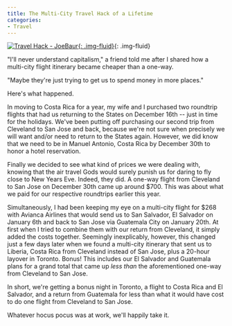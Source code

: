 ```yaml
---
title: The Multi-City Travel Hack of a Lifetime
categories:
- Travel
---
```


[![Travel Hack - JoeBaur](https://withoutapath.com/wp-content/uploads/2014/11/Landing-14-1024x768.jpg){: .img-fluid}](https://withoutapath.com/wp-content/uploads/2014/11/Landing-14.jpg){: .img-fluid}

"I'll never understand capitalism," a friend told me after I shared how a multi-city flight itinerary became cheaper than a one-way.

"Maybe they're just trying to get us to spend money in more places."

Here's what happened.

In moving to Costa Rica for a year, my wife and I purchased two roundtrip flights that had us returning to the States on December 16th -- just in time for the holidays. We've been putting off purchasing our second trip from Cleveland to San Jose and back, because we're not sure when precisely we will want and/or need to return to the States again. However, we did know that we need to be in Manuel Antonio, Costa Rica by December 30th to honor a hotel reservation.

Finally we decided to see what kind of prices we were dealing with, knowing that the air travel Gods would surely punish us for daring to fly close to New Years Eve. Indeed, they did. A one-way flight from Cleveland to San Jose on December 30th came up around $700. This was about what we paid for our respective roundtrips earlier this year.

Simultaneously, I had been keeping my eye on a multi-city flight for $268 with Avianca Airlines that would send us to San Salvador, El Salvador on January 6th and back to San Jose via Guatemala City on January 20th. At first when I tried to combine them with our return from Cleveland, it simply added the costs together. Seemingly inexplicably, however, this changed just a few days later when we found a multi-city itinerary that sent us to Liberia, Costa Rica from Cleveland instead of San Jose, plus a 20-hour layover in Toronto. Bonus! This includes our El Salvador and Guatemala plans for a grand total that came up _less than_ the aforementioned one-way from Cleveland to San Jose.

In short, we're getting a bonus night in Toronto, a flight to Costa Rica and El Salvador, and a return from Guatemala for less than what it would have cost to do one flight from Cleveland to San Jose.

Whatever hocus pocus was at work, we'll happily take it.
